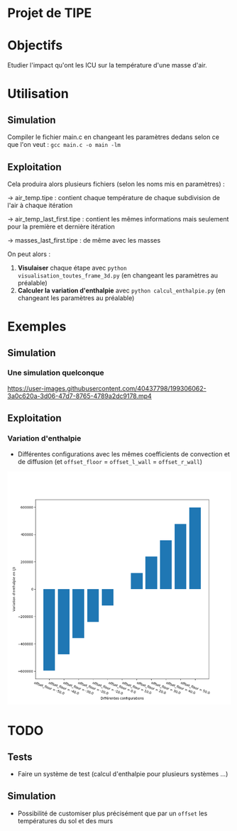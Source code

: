 # Projet de TIPE

# Objectifs

Etudier l'impact qu'ont les ICU sur la température d'une masse d'air.

# Utilisation

## Simulation

Compiler le fichier main.c en changeant les paramètres dedans selon ce que l'on veut : `gcc main.c -o main -lm`

## Exploitation

Cela produira alors plusieurs fichiers (selon les noms mis en paramètres) :
  
  -> air_temp.tipe : contient chaque température de chaque subdivision de l'air à chaque itération
  
  -> air_temp_last_first.tipe : contient les mêmes informations mais seulement pour la première et dernière itération
  
  -> masses_last_first.tipe : de même avec les masses

On peut alors :
  1. **Visulaiser** chaque étape avec `python visualisation_toutes_frame_3d.py` (en changeant les paramètres au préalable)
  2. **Calculer la variation d'enthalpie** avec `python calcul_enthalpie.py` (en changeant les paramètres au préalable)


# Exemples

## Simulation

### Une simulation quelconque
https://user-images.githubusercontent.com/40437798/199306062-3a0c620a-3d06-47d7-8765-4789a2dc9178.mp4

## Exploitation

### Variation d'enthalpie

- Différentes configurations avec les mêmes coefficients de convection et de diffusion (et `offset_floor` = `offset_l_wall` = `offset_r_wall`)

![graphe](./assets/K%3D3000_D%3D0.03_all_same_offset.png)

# TODO

## Tests

- Faire un système de test (calcul d'enthalpie pour plusieurs systèmes ...)

## Simulation

- Possibilité de customiser plus précisément que par un `offset` les températures du sol et des murs
